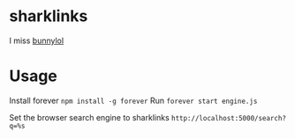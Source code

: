 sharklinks
==========

I miss [bunnylol](http://www.bunny1.org/)

# Usage

Install forever `npm install -g forever`
Run `forever start engine.js`

Set the browser search engine to sharklinks `http://localhost:5000/search?q=%s`
